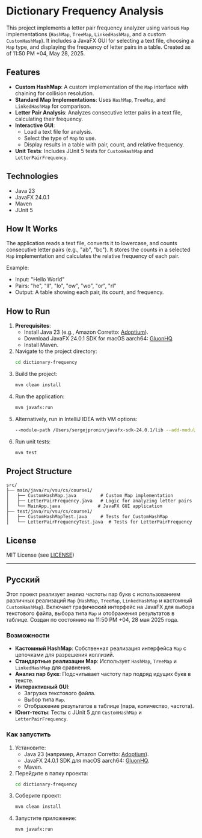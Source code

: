 # Dictionary Frequency Analysis

This project implements a letter pair frequency analyzer using various `Map` implementations (`HashMap`, `TreeMap`, `LinkedHashMap`, and a custom `CustomHashMap`). It includes a JavaFX GUI for selecting a text file, choosing a `Map` type, and displaying the frequency of letter pairs in a table. Created as of 11:50 PM +04, May 28, 2025.

## Features
- **Custom HashMap**: A custom implementation of the `Map` interface with chaining for collision resolution.
- **Standard Map Implementations**: Uses `HashMap`, `TreeMap`, and `LinkedHashMap` for comparison.
- **Letter Pair Analysis**: Analyzes consecutive letter pairs in a text file, calculating their frequency.
- **Interactive GUI**:
    - Load a text file for analysis.
    - Select the type of `Map` to use.
    - Display results in a table with pair, count, and relative frequency.
- **Unit Tests**: Includes JUnit 5 tests for `CustomHashMap` and `LetterPairFrequency`.

## Technologies
- Java 23
- JavaFX 24.0.1
- Maven
- JUnit 5

## How It Works
The application reads a text file, converts it to lowercase, and counts consecutive letter pairs (e.g., "ab", "bc"). It stores the counts in a selected `Map` implementation and calculates the relative frequency of each pair.

Example:
- Input: "Hello World"
- Pairs: "he", "ll", "lo", "ow", "wo", "or", "rl"
- Output: A table showing each pair, its count, and frequency.

## How to Run
1. **Prerequisites**:
    - Install Java 23 (e.g., Amazon Corretto: [Adoptium](https://adoptium.net/)).
    - Download JavaFX 24.0.1 SDK for macOS aarch64: [GluonHQ](https://gluonhq.com/products/javafx/).
    - Install Maven.
2. Navigate to the project directory:
   ```bash
   cd dictionary-frequency
   ```
3. Build the project:
   ```bash
   mvn clean install
   ```
4. Run the application:
   ```bash
   mvn javafx:run
   ```
5. Alternatively, run in IntelliJ IDEA with VM options:
   ```bash
   --module-path /Users/sergejpronin/javafx-sdk-24.0.1/lib --add-modules javafx.controls,javafx.fxml
   ```
6. Run unit tests:
   ```bash
   mvn test
   ```

## Project Structure
```
src/
├── main/java/ru/vsu/cs/course1/
│   ├── CustomHashMap.java         # Custom Map implementation
│   ├── LetterPairFrequency.java   # Logic for analyzing letter pairs
│   └── MainApp.java              # JavaFX GUI application
├── test/java/ru/vsu/cs/course1/
│   ├── CustomHashMapTest.java     # Tests for CustomHashMap
│   └── LetterPairFrequencyTest.java  # Tests for LetterPairFrequency
```

## License
MIT License (see [LICENSE](LICENSE))

---

## Русский

Этот проект реализует анализ частоты пар букв с использованием различных реализаций `Map` (`HashMap`, `TreeMap`, `LinkedHashMap` и кастомный `CustomHashMap`). Включает графический интерфейс на JavaFX для выбора текстового файла, выбора типа `Map` и отображения результатов в таблице. Создан по состоянию на 11:50 PM +04, 28 мая 2025 года.

### Возможности
- **Кастомный HashMap**: Собственная реализация интерфейса `Map` с цепочками для разрешения коллизий.
- **Стандартные реализации Map**: Использует `HashMap`, `TreeMap` и `LinkedHashMap` для сравнения.
- **Анализ пар букв**: Подсчитывает частоту пар подряд идущих букв в тексте.
- **Интерактивный GUI**:
    - Загрузка текстового файла.
    - Выбор типа `Map`.
    - Отображение результатов в таблице (пара, количество, частота).
- **Юнит-тесты**: Тесты с JUnit 5 для `CustomHashMap` и `LetterPairFrequency`.

### Как запустить
1. Установите:
    - Java 23 (например, Amazon Corretto: [Adoptium](https://adoptium.net/)).
    - JavaFX 24.0.1 SDK для macOS aarch64: [GluonHQ](https://gluonhq.com/products/javafx/).
    - Maven.
2. Перейдите в папку проекта:
   ```bash
   cd dictionary-frequency
   ```
3. Соберите проект:
   ```bash
   mvn clean install
   ```
4. Запустите приложение:
   ```bash
   mvn javafx:run
   ```